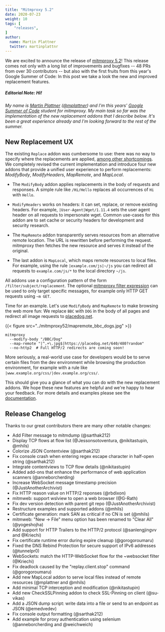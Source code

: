 ```yaml
---
title: "Mitmproxy 5.2"
date: 2020-07-23
weight: 10
tags: [
    "releases",
]
author:
  name: Martin Plattner
  twitter: martinplattnr
---
```


We are excited to announce the release of [mitmproxy 5.2](https://github.com/mitmproxy/mitmproxy/releases/tag/v5.2)! This release comes not only with a long list of improvements and bugfixes -- 48 PRs from over 30 contributors -- but also with the first fruits from this year's Google Summer of Code:
In this post we take a look the new and improved replacement features.

<!--more-->

##### *Editorial Note: Hi!*

*My name is [Martin Plattner](https://mplattner.at) ([@mplattner](https://github.com/mplattner)) and I'm this years' [Google Summer of Code](https://summerofcode.withgoogle.com/) student for mitmproxy.
My main task so far was the implementation of the new replacement addons that I describe below.
It's been a great experience already and I'm looking forward to the rest of the summer.*

## New Replacement UX

The existing `Replace` addon was cumbersome to use: there was no way to specify where the replacements are applied, [among other shortcomings](https://github.com/mitmproxy/mitmproxy/issues/3948).
We completely revised the current implementation and introduce four new addons that provide a unified user experience to perform replacements: *ModifyBody*, *ModifyHeaders*, *MapRemote*, and *MapLocal*.

 - The `ModifyBody` addon applies replacements in the body of requests and responses.
A simple rule like `/Hi/Hello` replaces all occurrences of `Hi` with `Hello`.

 - `ModifyHeaders` works on headers: it can set, replace, or remove existing headers. For example, `|User-Agent|Wget/1.11.4` sets the user agent header on all requests to impersonate wget.
Common use-cases for this addon are to set cache or security headers for development and security research.

 - The `MapRemote` addon transparently serves resources from an alternative remote location.
The URL is rewritten before performing the request.
mitmproxy then fetches the new resource and serves it instead of the original.

 - The last addon is `MapLocal`, which maps remote resources to local files.
For example, using the rule `|example.com/js|~/js` you can redirect all requests to
`example.com/js/*` to the local directory `~/js`.

All addons use a configuration pattern of the form `/filter/subject/replacement`.
The optional [mitmproxy filter expression](https://docs.mitmproxy.org/archive/v5/concepts-filters/) can be used to only target specific messages, for example only HTTP GET requests using `~m GET`.

Time for an example. Let's use `ModifyBody` and `MapRemote` to make browsing the web more fun:
We replace `BBC` with `DOG` in the body of all pages and redirect all image requests to [placedog.net](https://placedog.net).

{{< figure src="../mitmproxy52/mapremote_bbc_dogs.jpg" >}}

```plain
mitmproxy
  --modify-body "/BBC/Dog"
  --map-remote "|^.+\.jpg$|https://placedog.net/640/480?random"
  --no-http2  # Full HTTP/2 redirects are coming soon!
```

More seriously, a real-world use case for developers would be to serve certain files from the dev environment while browsing the production environment, for example with a rule like `|www.example.org/css/|dev.example.org/css/`.



This should give you a glance of what you can do with the new replacement addons.
We hope these new features are helpful and we're happy to hear your feedback.
For more details and examples please see the [documentation](https://docs.mitmproxy.org/stable/overview-features/).

## Release Changelog

Thanks to our great contributors there are many other notable changes:

* Add Filter message to mitmdump (@sarthak212)
* Display TCP flows at flow list (@Jessonsotoventura, @nikitastupin, @mhils)
* Colorize JSON Contentview (@sarthak212)
* Fix console crash when entering regex escape character in half-open string (@sarthak212)
* Integrate contentviews to TCP flow details (@nikitastupin)
* Added add-ons that enhance the performance of web application scanners (@anneborcherding)
* Increase WebSocket message timestamp precision (@JustAnotherArchivist)
* Fix HTTP reason value on HTTP/2 reponses (@rbdixon)
* mitmweb: support wslview to open a web browser (@G-Rath)
* Fix dev version detection with parent git repo (@JustAnotherArchivist)
* Restructure examples and supported addons (@mhils)
* Certificate generation: mark SAN as critical if no CN is set (@mhils)
* mitmweb: "New -> File" menu option has been renamed to "Clear All" (@yogeshojha)
* Add support for HTTP Trailers to the HTTP/2 protocol (@sanlengjingvv and @Kriechi)
* Fix certificate runtime error during expire cleanup (@gorogoroumaru)
* Fixed the DNS Rebind Protection for secure support of IPv6 addresses (@tunnelpr0)
* WebSockets: match the HTTP-WebSocket flow for the ~websocket filter (@Kriechi)
* Fix deadlock caused by the "replay.client.stop" command (@gorogoroumaru)
* Add new MapLocal addon to serve local files instead of remote resources (@mplattner and @mhils)
* Add minimal TCP interception and modification (@nikitastupin)
* Add new CheckSSLPinning addon to check SSL-Pinning on client (@su-vikas)
* Add a JSON dump script: write data into a file or send to an endpoint as JSON (@emedvedev)
* Fix console output formatting (@sarthak212)
* Add example for proxy authentication using selenium (@anneborcherding and @weichweich)

